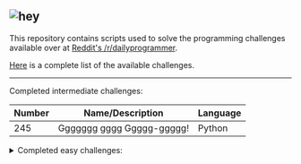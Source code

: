 ![hey](https://d.thumbs.redditmedia.com/mASxBAsOsW90oWe-.png)
---

This repository contains scripts used to solve the programming challenges available over at [Reddit's /r/dailyprogrammer](https://www.reddit.com/r/dailyprogrammer).

[Here](https://www.reddit.com/r/dailyprogrammer/wiki/challenges) is a complete list of the available challenges.

---

Completed intermediate challenges:

| Number | Name/Description                                    | Language   |
|--------|-----------------------------------------------------|------------|
| 245    | Ggggggg gggg Ggggg-ggggg!                           | Python     |



<details>
    <summary>Completed easy challenges:</summary>

| Number | Name/Description                                    | Language   |
|--------|-----------------------------------------------------|------------|
| 300    | Let's make some noise                               | C          |
| 295    | Letter by letter                                    | R          |
| 294    | Rack management 1                                   | Javascript |
| 293    | Defusing the bomb                                   | Javascript |
| 291    | Goldilocks' Bear Necessities                        | Javascript |
| 290    | Kaprekar Numbers                                    | Javascript |
| 287    | Kaprekar's Routine                                  | C          |
| 286    | Reverse Factorial                                   | Python     |
| 275    | Splurthian Chemistry 101                            | C          |
| 271    | Critical Hit                                        | C          |
| 263    | Calculating Shannon Entropy of a String             | C          |
| 255    | Playing with light switches                         | Javascript, R |
| 254    | Atbash Cipher                                       | Javascript |
| 252    | Sailors and monkeys and coconuts, oh my!            | Javascript |
| 239    | A Game of Threes                                    | C, Rust    |
| 238    | Consonants and Vowels                               | Python     |
| 228    | Letters in Alphabetical Order                       | C          |
| 208    | Culling Numbers                                     | Javascript |
| 197    | ISBN Validator                                      | Javascript |
| 175    | Bogo!                                               | C          |
| 156    | Simple Decoder                                      | C          |
| 149    | Disemvoweler                                        | C          |
| 122    | Sum Them Digits                                     | Javascript |
| 115    | Guess-that-number game!                             | C          |
| 79     | Counting in steps                                   | C          |
| 58     | Integer to String in any base (2-36)                | Rust       |
| 54     | Matrix cipher                                       | C          |
| 53     | Merge two sorted lists into one sorted list         | C          |
| 52     | Order words by the avg of the values of its letters | R          |
| 49     | Monty Hall simulation                               | Javascript |
| 48     | All even integers precede odd integers in array     | C          |
| 47     | Caesar cipher II                                    | Javascript |
| 46     | Population count of a bitstring                     | Javascript |
| 45     | Drawing a checkered board                           | Javascript |
| 44     | Determining the biggest sentence in a text          | Javascript |
| 42     | Ninety-nine bottles of beer song                    | Javascript |
| 41     | ASCII decoration banner                             | Javascript |
| 40     | Printing 1000 numbers without using loops           | Javascript |
| 39     | FizzBuzz                                            | Javascript, R, C, Rust, Python |
| 36     | 1000 Lockers problem                                | Javascript |
| 35     | Right triangle counting                             | Javascript |
| 34     | Sum of the squares of the two larger numbers        | Javascript |
| 33     | Question/answer study tool                          | Javascript |
| 31     | Base-26 multiplication function                     | Javascript |
| 30     | Target sum using elements of a list                 | Javascript |
| 29     | Is the string a palindrome?                         | Javascript |
| 27     | Century of a year                                   | Javascript |
| 26     | Removal of consecutive duplicates                   | Javascript |
| 25     | Winner of a vote                                    | Javascript |
| 24     | -                                                   | -          |
| 23     | Splitting a list                                    | Javascript |
| 22     | List appending                                      | Javascript |
| 21     | Next higher number that uses the same set of digits | Javascript |
| 20     | All primes bellow 2000                              | Javascript |
| 18     | 1-800-VERIZON                                       | Javascript |
| 17     | Triangle of stars                                   | Javascript |
| 16     | Letter removal from a string                        | Javascript |
| 14     | Blocks of elements in a list reversed               | Javascript |
| 13     | Number of the day of year lookup                    | Javascript |
| 12     | (all possible) Permutations of a string             | Javascript |
| 11     | Day of the week lookup                              | Javascript |
| 10     | Phone number validation                             | Javascript |
| 9      | Numerical ordering of digits                        | Javascript |
| 8      | "99 bottles of beer on the wall"                    | Javascript |
| 7      | Morse code                                          | Javascript |
| 6      | Pi to 30 decimal places                             | Javascript |
| 5      | Password protected program                          | Javascript |
| 4      | Random password generator                           | Javascript |
| 3      | Caesar cipher                                       | Javascript |
| 2      | F=m*a Calculator                                    | Javascript |
| 1      | Introduce yourself                                  | Javascript, Rust |

</details>
